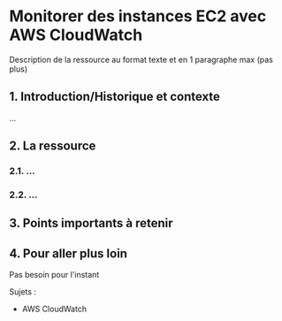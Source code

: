 # Monitorer des instances EC2 avec AWS CloudWatch
Description de la ressource au format texte et en 1 paragraphe max (pas plus)

## 1. Introduction/Historique et contexte
...

## 2. La ressource
### 2.1. ...


### 2.2. ...

## 3. Points importants à retenir


## 4. Pour aller plus loin
Pas besoin pour l'instant



Sujets :
- AWS CloudWatch

